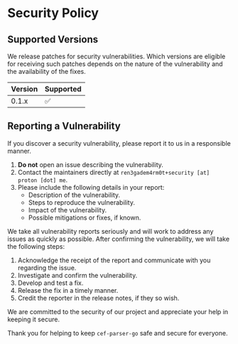 # Security Policy

## Supported Versions

We release patches for security vulnerabilities. Which versions are eligible for receiving such patches depends on the nature of the vulnerability and the availability of the fixes.

| Version | Supported          |
| ------- | ------------------ |
| 0.1.x     | :white_check_mark: |

## Reporting a Vulnerability

If you discover a security vulnerability, please report it to us in a responsible manner.

1. **Do not** open an issue describing the vulnerability.
2. Contact the maintainers directly at `ren3gadem4rm0t+security [at] proton [dot] me`.
3. Please include the following details in your report:
   - Description of the vulnerability.
   - Steps to reproduce the vulnerability.
   - Impact of the vulnerability.
   - Possible mitigations or fixes, if known.

We take all vulnerability reports seriously and will work to address any issues as quickly as possible. After confirming the vulnerability, we will take the following steps:

1. Acknowledge the receipt of the report and communicate with you regarding the issue.
2. Investigate and confirm the vulnerability.
3. Develop and test a fix.
4. Release the fix in a timely manner.
5. Credit the reporter in the release notes, if they so wish.

We are committed to the security of our project and appreciate your help in keeping it secure.

Thank you for helping to keep `cef-parser-go` safe and secure for everyone.
